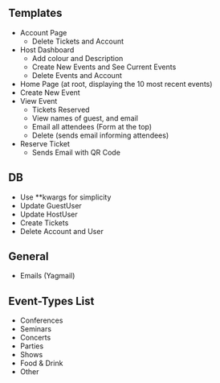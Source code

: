 ## Templates
- Account Page
    - Delete Tickets and Account
- Host Dashboard
    - Add colour and Description
    - Create New Events and See Current Events
    - Delete Events and Account
- Home Page (at root, displaying the 10 most recent events)
- Create New Event
- View Event
    - Tickets Reserved
    - View names of guest, and email
    - Email all attendees (Form at the top)
    - Delete (sends email informing attendees)
- Reserve Ticket
    - Sends Email with QR Code

## DB
- Use **kwargs for simplicity
- Update GuestUser
- Update HostUser
- Create Tickets
- Delete Account and User

## General
- Emails (Yagmail)



## Event-Types List
* Conferences
* Seminars
* Concerts
* Parties
* Shows
* Food & Drink
* Other
